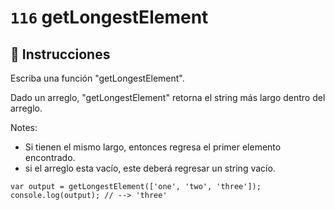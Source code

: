 # `116` getLongestElement

## 📝 Instrucciones

Escriba una función "getLongestElement".

Dado un arreglo, "getLongestElement" retorna el string más largo dentro del arreglo.

Notes:
* Si tienen el mismo largo, entonces regresa el primer elemento encontrado.
* si el arreglo esta vacío, este deberá regresar un string vacío.

```Js
var output = getLongestElement(['one', 'two', 'three']);
console.log(output); // --> 'three'
```